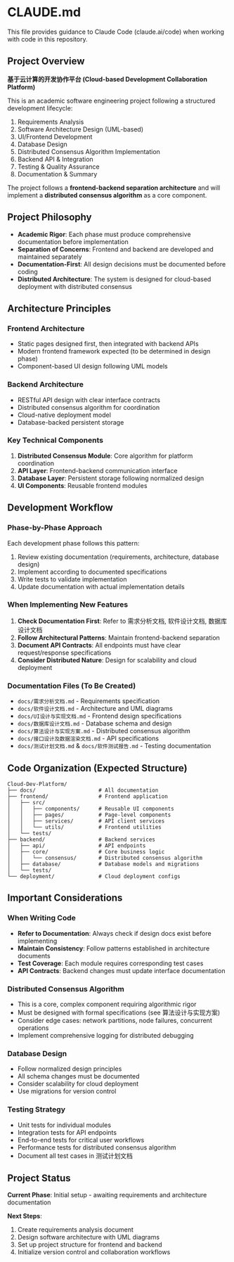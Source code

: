 # CLAUDE.md

This file provides guidance to Claude Code (claude.ai/code) when working with code in this repository.

## Project Overview

**基于云计算的开发协作平台 (Cloud-based Development Collaboration Platform)**

This is an academic software engineering project following a structured development lifecycle:

1. Requirements Analysis
2. Software Architecture Design (UML-based)
3. UI/Frontend Development
4. Database Design
5. Distributed Consensus Algorithm Implementation
6. Backend API & Integration
7. Testing & Quality Assurance
8. Documentation & Summary

The project follows a **frontend-backend separation architecture** and will implement a **distributed consensus algorithm** as a core component.

## Project Philosophy

- **Academic Rigor**: Each phase must produce comprehensive documentation before implementation
- **Separation of Concerns**: Frontend and backend are developed and maintained separately
- **Documentation-First**: All design decisions must be documented before coding
- **Distributed Architecture**: The system is designed for cloud-based deployment with distributed consensus

## Architecture Principles

### Frontend Architecture
- Static pages designed first, then integrated with backend APIs
- Modern frontend framework expected (to be determined in design phase)
- Component-based UI design following UML models

### Backend Architecture
- RESTful API design with clear interface contracts
- Distributed consensus algorithm for coordination
- Cloud-native deployment model
- Database-backed persistent storage

### Key Technical Components
1. **Distributed Consensus Module**: Core algorithm for platform coordination
2. **API Layer**: Frontend-backend communication interface
3. **Database Layer**: Persistent storage following normalized design
4. **UI Components**: Reusable frontend modules

## Development Workflow

### Phase-by-Phase Approach
Each development phase follows this pattern:
1. Review existing documentation (requirements, architecture, database design)
2. Implement according to documented specifications
3. Write tests to validate implementation
4. Update documentation with actual implementation details

### When Implementing New Features
1. **Check Documentation First**: Refer to 需求分析文档, 软件设计文档, 数据库设计文档
2. **Follow Architectural Patterns**: Maintain frontend-backend separation
3. **Document API Contracts**: All endpoints must have clear request/response specifications
4. **Consider Distributed Nature**: Design for scalability and cloud deployment

### Documentation Files (To Be Created)
- `docs/需求分析文档.md` - Requirements specification
- `docs/软件设计文档.md` - Architecture and UML diagrams
- `docs/UI设计与实现文档.md` - Frontend design specifications
- `docs/数据库设计文档.md` - Database schema and design
- `docs/算法设计与实现方案.md` - Distributed consensus algorithm
- `docs/接口设计及数据渲染文档.md` - API specifications
- `docs/测试计划文档.md` & `docs/软件测试报告.md` - Testing documentation

## Code Organization (Expected Structure)

```
Cloud-Dev-Platform/
├── docs/                    # All documentation
├── frontend/                # Frontend application
│   ├── src/
│   │   ├── components/      # Reusable UI components
│   │   ├── pages/           # Page-level components
│   │   ├── services/        # API client services
│   │   └── utils/           # Frontend utilities
│   └── tests/
├── backend/                 # Backend services
│   ├── api/                 # API endpoints
│   ├── core/                # Core business logic
│   │   └── consensus/       # Distributed consensus algorithm
│   ├── database/            # Database models and migrations
│   └── tests/
└── deployment/              # Cloud deployment configs
```

## Important Considerations

### When Writing Code
- **Refer to Documentation**: Always check if design docs exist before implementing
- **Maintain Consistency**: Follow patterns established in architecture documents
- **Test Coverage**: Each module requires corresponding test cases
- **API Contracts**: Backend changes must update interface documentation

### Distributed Consensus Algorithm
- This is a core, complex component requiring algorithmic rigor
- Must be designed with formal specifications (see 算法设计与实现方案)
- Consider edge cases: network partitions, node failures, concurrent operations
- Implement comprehensive logging for distributed debugging

### Database Design
- Follow normalized design principles
- All schema changes must be documented
- Consider scalability for cloud deployment
- Use migrations for version control

### Testing Strategy
- Unit tests for individual modules
- Integration tests for API endpoints
- End-to-end tests for critical user workflows
- Performance tests for distributed consensus algorithm
- Document all test cases in 测试计划文档

## Project Status

**Current Phase**: Initial setup - awaiting requirements and architecture documentation

**Next Steps**:
1. Create requirements analysis document
2. Design software architecture with UML diagrams
3. Set up project structure for frontend and backend
4. Initialize version control and collaboration workflows
